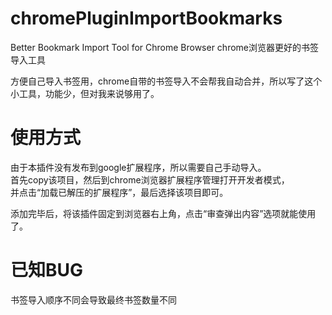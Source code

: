 # chromePluginImportBookmarks
Better Bookmark Import Tool for Chrome Browser
chrome浏览器更好的书签导入工具

方便自己导入书签用，chrome自带的书签导入不会帮我自动合并，所以写了这个小工具，功能少，但对我来说够用了。

# 使用方式
由于本插件没有发布到google扩展程序，所以需要自己手动导入。  
首先copy该项目，然后到chrome浏览器扩展程序管理打开开发者模式，  
并点击“加载已解压的扩展程序”，最后选择该项目即可。  
  
添加完毕后，将该插件固定到浏览器右上角，点击“审查弹出内容”选项就能使用了。

# 已知BUG
书签导入顺序不同会导致最终书签数量不同

